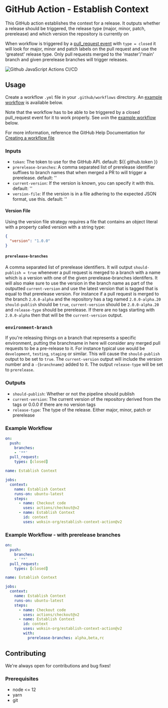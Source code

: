 # GitHub Action - Establish Context
This GitHub action establishes the context for a release. It outputs whether a release should
be triggered, the release type (major, minor, patch, prerelease) and which version the repository
is currently on 

When workflow is triggered by a [pull_request event](https://docs.github.com/en/actions/reference/events-that-trigger-workflows#pull-request-event-pull_request)
with `type = closed` it will look for major, minor and patch labels on the pull request and
use the 'greatest' release type. Only pull requests merged to the 'master'/'main' branch and given
prerelease branches will trigger releases.

![Github JavaScript Actions CI/CD](https://github.com/woksin-org/establish-context-action/workflows/CI/CD/badge.svg)

## Usage

Create a workflow `.yml` file in your `.github/workflows` directory. An [example workflow](#example-workflow) is available below.

Note that the workflow has to be able to be triggered by a closed pull_request event for it
to work properly. See `on`in the [example workflow](#example-workflow) below.

For more information, reference the GitHub Help Documentation for [Creating a workflow file](https://help.github.com/en/articles/configuring-a-workflow#creating-a-workflow-file)

### Inputs

- `token`: The token to use for the GitHub API. default: ${{ github.token }}
- `prerelease-branches`: A comma separated list of prerelease identifier suffixes to branch names that when merged a PR to will trigger a prerelease. default: ''
- `current-version`: If the version is known, you can specify it with this. default: ''
- `version-file`: If the version is in a file adhering to the expected JSON format, use this. default: ''

#### Version File

Using the version file strategy requires a file that contains an object literal with a property called version with a string type:

```json
{
  "version": "1.0.0"
}
```

#### `prerelease-branches`

A comma separated list of prerelease identifiers. It will output `should-publish = true`
whenever a pull request is merged to a branch with a name which is a version with one of
the given prerelease-branches identifers. It will also make sure to use the version in
the branch name as part of the outputted `current-version` and use the latest version
that is tagged that is equal to that prerelease version. For instance if a pull request
is merged to the branch `2.0.0-alpha` and the repository has a tag named `2.0.0-alpha.20`
`should-publish` should be `true`, `current-version` should be `2.0.0-alpha.20` and
`release-type` should be prerelease. If there are no tags starting with `2.0.0-alpha`
then that will be the `current-version` output.

### `environment-branch`

If you're releasing things on a branch that represents a specific environment, putting the
branchname in here will consider any merged pull requests to be a pre-release to it.
For instance typical use would be `development`, `testing`, `staging` or similar.
This will cause the `should-publish` output to be set to `true`. The `current-version` output
will include the version number and a `-{branchname}` added to it.
The output `release-type` will be set to `prerelease`.

### Outputs

- `should-publish`: Whether or not the pipeline should publish
- `current-version`: The current version of the repository derived from the tags or 0.0.0 if there are no version tags
- `release-type`: The type of the release. Either major, minor, patch or prerelease

### Example Workflow

```yaml
on:
  push:
    branches:
    - '**'
  pull_request:
    types: [closed]

name: Establish Context

jobs:
  context:
    name: Establish Context
    runs-on: ubuntu-latest
    steps:
      - name: Checkout code
        uses: actions/checkout@v2
      - name: Establish Context
        id: context
        uses: woksin-org/establish-context-action@v2
```

### Example Workflow - with prerelease branches

```yaml
on:
  push:
    branches:
    - '**'
  pull_request:
    types: [closed]

name: Establish Context

jobs:
  context:
    name: Establish Context
    runs-on: ubuntu-latest
    steps:
      - name: Checkout code
        uses: actions/checkout@v2
      - name: Establish Context
        id: context
        uses: woksin-org/establish-context-action@v2
        with:
          prerelease-branches: alpha,beta,rc
```

## Contributing

We're always open for contributions and bug fixes!

### Prerequisites

- node <= 12
- yarn
- git
